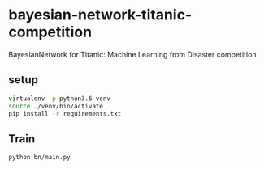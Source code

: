 # bayesian-network-titanic-competition
BayesianNetwork for Titanic: Machine Learning from Disaster competition

## setup
```bash
virtualenv -p python3.6 venv
source ./venv/bin/activate
pip install -r requirements.txt
```

## Train
```bash
python bn/main.py
```